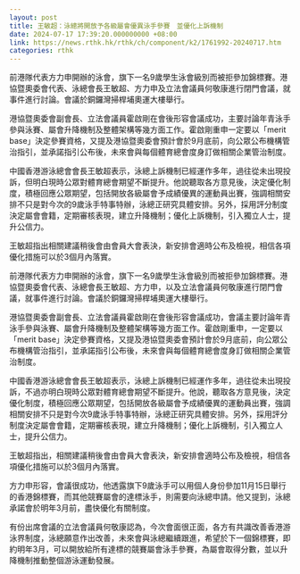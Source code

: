 ```yaml
---
layout: post
title: 王敏超：泳總將開放予各級屬會優異泳手參賽　並優化上訴機制
date: 2024-07-17 17:39:20.000000000 +08:00
link: https://news.rthk.hk/rthk/ch/component/k2/1761992-20240717.htm
categories: rthk
---
```


前港隊代表方力申開辦的泳會，旗下一名9歲學生泳會級別而被拒參加錦標賽。港協暨奧委會代表、泳總會長王敏超、方力申及立法會議員何敬康進行閉門會議，就事件進行討論。會議於銅鑼灣掃桿埔奧運大樓舉行。

港協暨奧委會副會長、立法會議員霍啟剛在會後形容會議成功，主要討論年青泳手參與泳賽、屬會升降機制及整體架構等幾方面工作。霍啟剛重申一定要以「merit base」決定參賽資格，又提及港協暨奧委會預計會於9月底前，向公眾公布機構管治指引，並承諾指引公布後，未來會與每個體育總會度身訂做相關企業管治制度。

中國香港游泳總會會長王敏超表示，泳總上訴機制已經運作多年，過往從未出現投訴，但明白現時公眾對體育總會期望不斷提升。他說聽取各方意見後，決定優化制度，積極回應公眾期望，包括開放各級屬會予成績優異的運動員出賽，強調相關安排不只是對今次的9歲泳手特事特辦，泳總正研究具體安排。另外，採用評分制度決定屬會會籍，定期審核表現，建立升降機制；優化上訴機制，引入獨立人士，提升公信力。

王敏超指出相關建議稍後會由會員大會表決，新安排會適時公布及檢視，相信各項優化措施可以於3個月內落實。

前港隊代表方力申開辦的泳會，旗下一名9歲學生泳會級別而被拒參加錦標賽。港協暨奧委會代表、泳總會長王敏超、方力申，以及立法會議員何敬康進行閉門會議，就事件進行討論。會議於銅鑼灣掃桿埔奧運大樓舉行。

港協暨奧委會副會長、立法會議員霍啟剛在會後形容會議成功，會議主要討論年青泳手參與泳賽、屬會升降機制及整體架構等幾方面工作。霍啟剛重申，一定要以「merit base」決定參賽資格，又提及港協暨奧委會預計會於9月底前，向公眾公布機構管治指引，並承諾指引公布後，未來會與每個體育總會度身訂做相關企業管治制度。

中國香港游泳總會會長王敏超表示，泳總上訴機制已經運作多年，過往從未出現投訴，不過亦明白現時公眾對體育總會期望不斷提升。他說，聽取各方意見後，決定優化制度，積極回應公眾期望，包括開放各級屬會予成績優異的運動員出賽，強調相關安排不只是對今次9歲泳手特事特辦，泳總正研究具體安排。另外，採用評分制度決定屬會會籍，定期審核表現，建立升降機制；優化上訴機制，引入獨立人士，提升公信力。

王敏超指出，相關建議稍後會由會員大會表決，新安排會適時公布及檢視，相信各項優化措施可以於3個月內落實。

方力申形容，會議很成功，他透露旗下9歲泳手可以用個人身份參加11月15日舉行的香港錦標賽，而其他競賽屬會的達標泳手，則需要向泳總申請。他又提到，泳總承諾會於明年3月前，盡快優化有關制度。

有份出席會議的立法會議員何敬康認為，今次會面很正面，各方有共識改善香港游泳界制度，泳總願意作出改善，未來會與泳總繼續跟進，希望於下一個錦標賽，即約明年3月，可以開放給所有達標的競賽屬會泳手參賽，為屬會取得分數，並以升降機制推動整個游泳運動發展。
